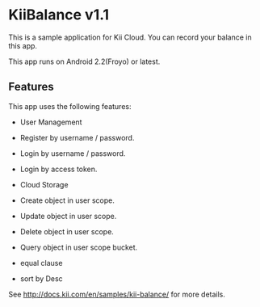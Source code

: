 KiiBalance v1.1
======================

This is a sample application for Kii Cloud. 
You can record your balance in this app. 

This app runs on Android 2.2(Froyo) or latest.

Features
----------------
This app uses the following features:

+ User Management
 + Register by username / password.
 + Login by username / password.
 + Login by access token.

+ Cloud Storage
 + Create object in user scope.
 + Update object in user scope.
 + Delete object in user scope.
 + Query object in user scope bucket.
  + equal clause
  + sort by Desc

See http://docs.kii.com/en/samples/kii-balance/ for more details.
